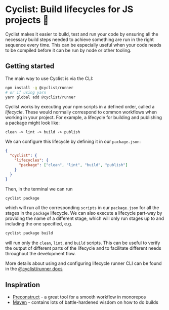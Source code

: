 # Cyclist: Build lifecycles for JS projects 🚴

Cyclist makes it easier to build, test and run your code by ensuring all the necessary build steps needed
to achieve something are run in the right sequence every time. This can be especially useful when your code needs
to be compiled before it can be run by node or other tooling.

## Getting started

The main way to use Cyclist is via the CLI:

```bash
npm install -g @cyclist/runner
# or if using yarn
yarn global add @cyclist/runner
```

Cyclist works by executing your npm scripts in a defined order, called a _lifecycle_. These would normally
correspond to common workflows when working in your project. For example, a lifecycle for building and publishing a package
might look like:

```
clean -> lint -> build -> publish
```

We can configure this lifecycle by defining it in our `package.json`:

```json
{
  "cyclist": {
    "lifecycles": {
      "package": ["clean", "lint", "build", "publish"]
    }
  }
}
```

Then, in the terminal we can run

```bash
cyclist package
```

which will run all the corresponding `scripts` in our `package.json` for all the stages in the `package` lifecycle. We can also execute a lifecycle part-way by providing the name of a different stage, which will only run stages up to and including the one specified, e.g.

```bash
cyclist package build
```

will run only the `clean`, `lint`, and `build` scripts. This can be useful to verify the output of different parts of the lifecycle and
to facilitate different needs throughout the development flow.

More details about using and configuring lifecycle runner CLI can be found in the [@cyclist/runner docs](./packages/runner/README.md)

## Inspiration

- [Preconstruct](https://github.com/preconstruct/preconstruct) - a great tool for a smooth workflow in monorepos
- [Maven](https://maven.apache.org/) - contains lots of battle-hardened wisdom on how to do builds
